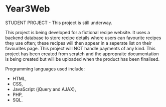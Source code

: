 # Year3Web #
STUDENT PROJECT - This project is still underway.

This project is being developed for a fictional recipe website. It uses a backend database to store recipe details 
where users can favourite recipes they use often; these recipes will then appear in a seperate list on their favourites page.
This project will NOT handle payments of any kind.
This project has been created from scratch and the appropraite documentation is being created but will be uploaded when the 
product has been finalised.

Programming languages used include:
- HTML,
- CSS,
- JavaScript (jQuery and AJAX),
- PHP,
- SQL.
